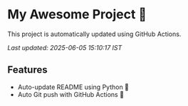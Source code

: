 # My Awesome Project 🚀

This project is automatically updated using GitHub Actions.

_Last updated: 2025-06-05 15:10:17 IST_

## Features
- Auto-update README using Python 🐍
- Auto Git push with GitHub Actions 🤖
